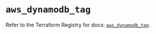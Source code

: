 # `aws_dynamodb_tag`

Refer to the Terraform Registry for docs: [`aws_dynamodb_tag`](https://registry.terraform.io/providers/hashicorp/aws/6.2.0/docs/resources/dynamodb_tag).

